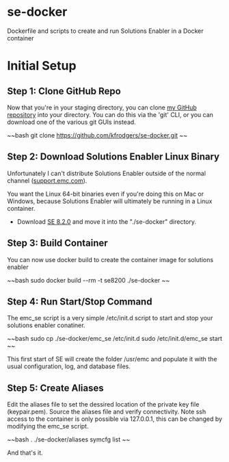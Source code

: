 # se-docker
Dockerfile and scripts to create and run Solutions Enabler in a Docker container

# Initial Setup

## Step 1: Clone GitHub Repo
Now that you're in your staging directory, you can clone [my GitHub repository](https://github.com/kfrodgers/se-docker.git) into your directory. You can do this via the 'git' CLI, or you can download one of the various git GUIs instead.

~~bash
git clone https://github.com/kfrodgers/se-docker.git
~~

## Step 2: Download Solutions Enabler Linux Binary
Unfortunately I can't distribute Solutions Enabler outside of the normal channel ([support.emc.com](http://support.emc.com)).

You want the Linux 64-bit binaries even if you're doing this on Mac or Windows, because Solutions Enabler will ultimately be running in a Linux container.

* Download [SE 8.2.0](https://download.emc.com/downloads/DL69077_Solutions_Enabler_8.2.0.0_for_Linux_x64.gz) and move it into the "./se-docker" directory.

## Step 3: Build Container
You can now use docker build to create the container image for solutions enabler

~~bash
sudo docker build --rm -t se8200 ./se-docker
~~

## Step 4: Run Start/Stop Command
The emc_se script is a very simple /etc/init.d script to start and stop your solutions enabler conatiner. 

~~bash
sudo cp ./se-docker/emc_se /etc/init.d
sudo /etc/init.d/emc_se start
~~

This first start of SE will create the folder /usr/emc and populate it with the usual configuration, log, and database files.

## Step 5: Create Aliases
Edit the aliases file to set the dessired location of the private key file (keypair.pem). Source the aliases file and verify connectivity. Note ssh access to the container is only possible via 127.0.0.1, this can be changed by modifying the emc_se script.

~~bash
. ./se-docker/aliases
symcfg list
~~

And that's it. 

